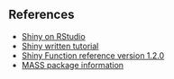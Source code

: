 ## References

- [Shiny on RStudio](https://shiny.rstudio.com/)
- [Shiny written tutorial](https://shiny.rstudio.com/tutorial/written-tutorial/lesson1/)
- [Shiny Function reference version 1.2.0](https://shiny.rstudio.com/reference/shiny/1.2.0/)
- [MASS package information](https://cran.r-project.org/web/packages/MASS/MASS.pdf)